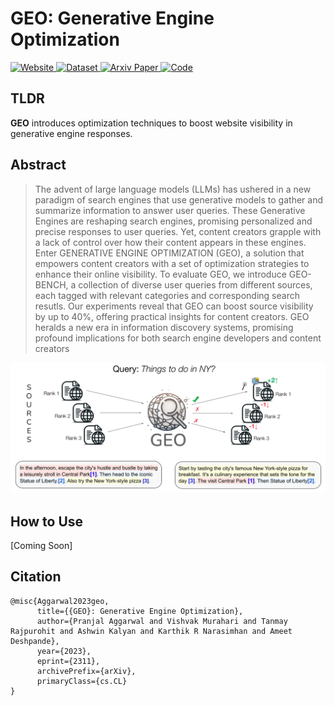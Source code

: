 # GEO: Generative Engine Optimization

<div class="badge-container">
    <a href="https://pranjal2041.github.io/GEO/" class="badge">
        <img src="https://img.shields.io/website?down_message=down&style=for-the-badge&up_message=up&url=https%3A%2F%2Fgenerative-engines.com/" alt="Website">
    </a>
    <a href="https://huggingface.co/datasets/Pranjal2041/geo-bench" class="badge">
        <img src="https://img.shields.io/badge/Dataset-GEO-%2DBENCH-orange?style=for-the-badge" alt="Dataset">
    </a>
    <a href="https://arxiv.org/abs/2311.09735" class="badge">
        <img src="https://img.shields.io/badge/arXiv-2311.09735-red.svg?style=for-the-badge" alt="Arxiv Paper">
    </a>
    <a href="https://huggingface.co/spaces/Pranjal2041/GEO-bench" class="badge">
        <img src="https://img.shields.io/badge/Leaderboard-GEO-%2DBENCH-green?style=for-the-badge" alt="Code">
    </a>
</div>

## TLDR

**GEO** introduces optimization techniques to boost website visibility in generative engine responses.

## Abstract
> The advent of large language models (LLMs) has ushered in a new paradigm of search engines that use generative models to gather and summarize information to answer user queries. These Generative Engines are reshaping search engines, promising personalized and precise responses to user queries. Yet, content creators grapple with a lack of control over how their content appears in these engines. Enter GENERATIVE ENGINE OPTIMIZATION (GEO), a solution that empowers content creators with a set of optimization strategies to enhance their online visibility. To evaluate GEO, we introduce GEO-BENCH, a collection of diverse user queries from different sources, each tagged with relevant categories and corresponding search resutls. Our experiments reveal that GEO can boost source visibility by up to 40%, offering practical insights for content creators. GEO heralds a new era in information discovery systems, promising profound implications for both search engine developers and content creators
>

![GEO-Teaser](docs/static/images/geo_teaser.png)


## How to Use

[Coming Soon]



## Citation

```
@misc{Aggarwal2023geo,
      title={{GEO}: Generative Engine Optimization},
      author={Pranjal Aggarwal and Vishvak Murahari and Tanmay Rajpurohit and Ashwin Kalyan and Karthik R Narasimhan and Ameet Deshpande},
      year={2023},
      eprint={2311},
      archivePrefix={arXiv},
      primaryClass={cs.CL}
}
```
